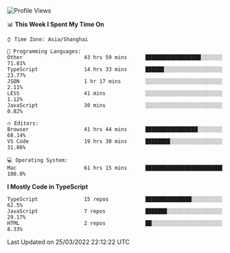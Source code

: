 <!--START_SECTION:waka-->
![Profile Views](http://img.shields.io/badge/Profile%20Views-0-blue)

📊 **This Week I Spent My Time On** 

```text
⌚︎ Time Zone: Asia/Shanghai

💬 Programming Languages: 
Other                    43 hrs 59 mins      ██████████████████░░░░░░░   71.81% 
TypeScript               14 hrs 33 mins      ██████░░░░░░░░░░░░░░░░░░░   23.77% 
JSON                     1 hr 17 mins        ░░░░░░░░░░░░░░░░░░░░░░░░░   2.11% 
LESS                     41 mins             ░░░░░░░░░░░░░░░░░░░░░░░░░   1.12% 
JavaScript               30 mins             ░░░░░░░░░░░░░░░░░░░░░░░░░   0.82%

🔥 Editors: 
Browser                  41 hrs 44 mins      █████████████████░░░░░░░░   68.14% 
VS Code                  19 hrs 30 mins      ████████░░░░░░░░░░░░░░░░░   31.86%

💻 Operating System: 
Mac                      61 hrs 15 mins      █████████████████████████   100.0%

```

**I Mostly Code in TypeScript** 

```text
TypeScript               15 repos            ███████████████░░░░░░░░░░   62.5% 
JavaScript               7 repos             ███████░░░░░░░░░░░░░░░░░░   29.17% 
HTML                     2 repos             ██░░░░░░░░░░░░░░░░░░░░░░░   8.33%

```



 Last Updated on 25/03/2022 22:12:22 UTC
<!--END_SECTION:waka-->

